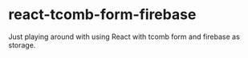 # react-tcomb-form-firebase
Just playing around with using React with tcomb form and firebase as storage.
